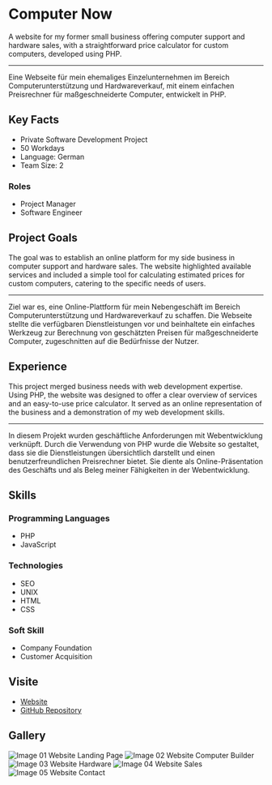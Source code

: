 # Computer Now

A website for my former small business offering computer support and hardware sales, with a straightforward price calculator for custom computers, developed using PHP.


---
Eine Webseite für mein ehemaliges Einzelunternehmen im Bereich Computerunterstützung und Hardwareverkauf, mit einem einfachen Preisrechner für maßgeschneiderte Computer, entwickelt in PHP.

## Key Facts

- Private Software Development Project
- 50 Workdays
- Language: German
- Team Size: 2

### Roles

- Project Manager
- Software Engineer

## Project Goals

The goal was to establish an online platform for my side business in computer support and hardware sales. The website highlighted available services and included a simple tool for calculating estimated prices for custom computers, catering to the specific needs of users.


---
Ziel war es, eine Online-Plattform für mein Nebengeschäft im Bereich Computerunterstützung und Hardwareverkauf zu schaffen. Die Webseite stellte die verfügbaren Dienstleistungen vor und beinhaltete ein einfaches Werkzeug zur Berechnung von geschätzten Preisen für maßgeschneiderte Computer, zugeschnitten auf die Bedürfnisse der Nutzer.

## Experience

This project merged business needs with web development expertise. Using PHP, the website was designed to offer a clear overview of services and an easy-to-use price calculator. It served as an online representation of the business and a demonstration of my web development skills.


---
In diesem Projekt wurden geschäftliche Anforderungen mit Webentwicklung verknüpft. Durch die Verwendung von PHP wurde die Website so gestaltet, dass sie die Dienstleistungen übersichtlich darstellt und einen benutzerfreundlichen Preisrechner bietet. Sie diente als Online-Präsentation des Geschäfts und als Beleg meiner Fähigkeiten in der Webentwicklung.

## Skills

### Programming Languages

 - PHP
 - JavaScript
### Technologies

 - SEO
 - UNIX
 - HTML
 - CSS
### Soft Skill

 - Company Foundation
 - Customer Acquisition

## Visite

- [Website](https://computer-now.hagn.network)
- [GitHub Repository](https://github.com/maxhagn/ComputerNowUI)

## Gallery

![Image 01 Website Landing Page](https://files.hagn.network/images/computer-now/hero.webp)
![Image 02 Website Computer Builder](https://files.hagn.network/images/computer-now/computer.webp)
![Image 03 Website Hardware](https://files.hagn.network/images/computer-now/hardware.webp)
![Image 04 Website Sales](https://files.hagn.network/images/computer-now/sales.webp)
![Image 05 Website Contact](https://files.hagn.network/images/computer-now/contact.webp)

